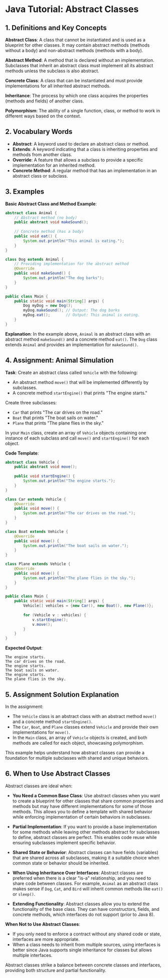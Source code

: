 
# Java Tutorial: Abstract Classes

## 1. Definitions and Key Concepts

**Abstract Class**: A class that cannot be instantiated and is used as a blueprint for other classes. It may contain abstract methods (methods without a body) and non-abstract methods (methods with a body).

**Abstract Method**: A method that is declared without an implementation. Subclasses that inherit an abstract class must implement all its abstract methods unless the subclass is also abstract.

**Concrete Class**: A class that can be instantiated and must provide implementations for all inherited abstract methods.

**Inheritance**: The process by which one class acquires the properties (methods and fields) of another class.

**Polymorphism**: The ability of a single function, class, or method to work in different ways based on the context.

## 2. Vocabulary Words
- **Abstract**: A keyword used to declare an abstract class or method.
- **Extends**: A keyword indicating that a class is inheriting properties and methods from another class.
- **Override**: A feature that allows a subclass to provide a specific implementation for an inherited method.
- **Concrete Method**: A regular method that has an implementation in an abstract class or subclass.

## 3. Examples

**Basic Abstract Class and Method Example**:
```java
abstract class Animal {
    // Abstract method (no body)
    public abstract void makeSound();
    
    // Concrete method (has a body)
    public void eat() {
        System.out.println("This animal is eating.");
    }
}

class Dog extends Animal {
    // Providing implementation for the abstract method
    @Override
    public void makeSound() {
        System.out.println("The dog barks");
    }
}

public class Main {
    public static void main(String[] args) {
        Dog myDog = new Dog();
        myDog.makeSound(); // Output: The dog barks
        myDog.eat();       // Output: This animal is eating.
    }
}
```

**Explanation**: In the example above, `Animal` is an abstract class with an abstract method `makeSound()` and a concrete method `eat()`. The `Dog` class extends `Animal` and provides an implementation for `makeSound()`.

## 4. Assignment: Animal Simulation

**Task**: Create an abstract class called `Vehicle` with the following:
- An abstract method `move()` that will be implemented differently by subclasses.
- A concrete method `startEngine()` that prints "The engine starts."

Create three subclasses:
- `Car` that prints "The car drives on the road."
- `Boat` that prints "The boat sails on water."
- `Plane` that prints "The plane flies in the sky."

In your `Main` class, create an array of `Vehicle` objects containing one instance of each subclass and call `move()` and `startEngine()` for each object.

**Code Template**:
```java
abstract class Vehicle {
    public abstract void move();
    
    public void startEngine() {
        System.out.println("The engine starts.");
    }
}

class Car extends Vehicle {
    @Override
    public void move() {
        System.out.println("The car drives on the road.");
    }
}

class Boat extends Vehicle {
    @Override
    public void move() {
        System.out.println("The boat sails on water.");
    }
}

class Plane extends Vehicle {
    @Override
    public void move() {
        System.out.println("The plane flies in the sky.");
    }
}

public class Main {
    public static void main(String[] args) {
        Vehicle[] vehicles = {new Car(), new Boat(), new Plane()};
        
        for (Vehicle v : vehicles) {
            v.startEngine();
            v.move();
        }
    }
}
```

**Expected Output**:
```
The engine starts.
The car drives on the road.
The engine starts.
The boat sails on water.
The engine starts.
The plane flies in the sky.
```

## 5. Assignment Solution Explanation
In the assignment:
- The `Vehicle` class is an abstract class with an abstract method `move()` and a concrete method `startEngine()`.
- The `Car`, `Boat`, and `Plane` classes extend `Vehicle` and provide their own implementations for `move()`.
- In the `Main` class, an array of `Vehicle` objects is created, and both methods are called for each object, showcasing polymorphism.

This example helps understand how abstract classes can provide a foundation for multiple subclasses with shared and unique behaviors.

## 6. When to Use Abstract Classes

Abstract classes are ideal when:

- **You Need a Common Base Class**: Use abstract classes when you want to create a blueprint for other classes that share common properties and methods but may have different implementations for some of those methods. This allows you to define a template with shared behavior while enforcing implementation of certain behaviors in subclasses.

- **Partial Implementation**: If you want to provide a base implementation for some methods while leaving other methods abstract for subclasses to define, abstract classes are perfect. This enables code reuse while ensuring subclasses implement specific behavior.

- **Shared State or Behavior**: Abstract classes can have fields (variables) that are shared across all subclasses, making it a suitable choice when common state or behavior should be inherited.

- **When Using Inheritance Over Interfaces**: Abstract classes are preferred when there is a clear "is-a" relationship, and you need to share code between classes. For example, `Animal` as an abstract class makes sense if `Dog`, `Cat`, and `Bird` will inherit common methods like `eat()` or `sleep()`.

- **Extending Functionality**: Abstract classes allow you to extend the functionality of the base class. They can have constructors, fields, and concrete methods, which interfaces do not support (prior to Java 8).

**When Not to Use Abstract Classes**:
- If you only need to enforce a contract without any shared code or state, interfaces are more appropriate.
- When a class needs to inherit from multiple sources, using interfaces is better since Java supports single inheritance for classes but allows multiple interfaces.

Abstract classes strike a balance between concrete classes and interfaces, providing both structure and partial functionality.
